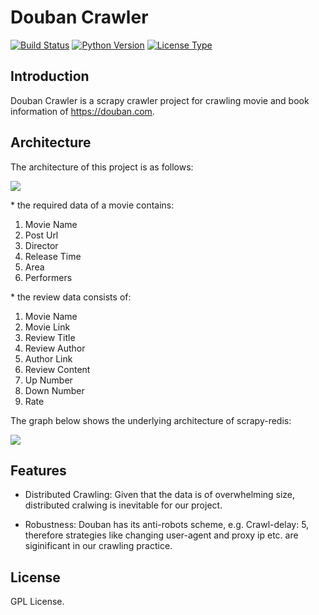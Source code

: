 # Douban Crawler
[![Build Status](https://img.shields.io/badge/build-passing-green.svg)]()
[![Python Version](https://img.shields.io/badge/python-2.7-orange.svg)]()
[![License Type](https://img.shields.io/badge/license-GPL-blue.svg)]()

## Introduction

   Douban Crawler is a scrapy crawler project for crawling movie and book information of https://douban.com.

## Architecture

   The architecture of this project is as follows:

   ![](https://github.com/Rafael-Cheng/Douban_Crawler/blob/master/architecture.png)

   \* the required data of a movie contains:
   1. Movie Name
   2. Post Url
   3. Director
   4. Release Time
   5. Area
   6. Performers
   
   \* the review data consists of:
   1. Movie Name
   2. Movie Link
   3. Review Title
   4. Review Author
   5. Author Link
   6. Review Content
   7. Up Number
   8. Down Number
   9. Rate

   The graph below shows the underlying architecture of scrapy-redis:

   ![](https://github.com/Rafael-Cheng/Douban_Crawler/blob/master/scrapy-redis%20Architecture.png)

## Features

   * Distributed Crawling: Given that the data is of overwhelming size, distributed cralwing is inevitable for our project.

   * Robustness: Douban has its anti-robots scheme, e.g. Crawl-delay: 5, therefore strategies like changing user-agent and proxy ip etc. are siginificant in our crawling practice.

## License

   GPL License.
